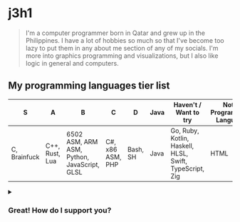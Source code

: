 # j3h1
> I'm a computer programmer born in Qatar and grew up in the Philippines. I have a lot of hobbies so much so that I've become too lazy to put them in any about me section of any of my socials. I'm more into graphics programming and visualizations, but I also like logic in general and computers.

## My programming languages tier list
| S | A | B | C | D | Java | Haven't / Want to try | Not a Programming Language |
| --- | --- | --- | --- | --- | --- | --- | --- |
| C, Brainfuck | C++, Rust, Lua | 6502 ASM, ARM ASM, Python, JavaScript, GLSL | C#, x86 ASM, PHP | Bash, SH | Java | Go, Ruby, Kotlin, Haskell, HLSL, Swift, TypeScript, Zig | HTML |

<details>
<summary><h3>Great! How do I support you?</h3></summary>
You can buy me a coffee at kofi

[![ko-fi](https://ko-fi.com/img/githubbutton_sm.svg)](https://ko-fi.com/C0C71C5Z0S)

Or if you're interested in bitcoin

![zpub6oJvMx97rBfSY2F5yeKsagA1zk4mWc7NewwyW8fd6R55j5i3jmc6aP7mXXQjHfT74vro6gciaNgpsBFeNpjsvbCvQ1LengheQ41kq9fAXbE](https://raw.githubusercontent.com/j3h1/devlog/refs/heads/main/Files/QR_BTC.png)
</details>
